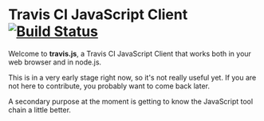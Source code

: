 # Travis CI  JavaScript Client [![Build Status](https://travis-ci.org/rkh/travis.js.svg?branch=master)](https://travis-ci.org/rkh/travis.js)

Welcome to **travis.js**, a Travis CI JavaScript Client that works both in your web browser and in node.js.

This is in a very early stage right now, so it's not really useful yet. If you are not here to contribute, you probably want to come back later.

A secondary purpose at the moment is getting to know the JavaScript tool chain a little better.
